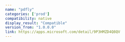 ```yaml
---
name: "pdfly"
categories: ['prod']
compatibility: native
display_result: "Compatible"
version_from: "1.0.0.0"
link: https://apps.microsoft.com/detail/9P3HMZD4Q8QV
---
```

